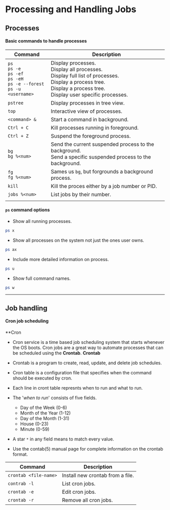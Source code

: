 # Processing and Handling Jobs

## Processes

#### Basic commands to handle processes
| Command                                                                                | Description                                                                                                                                                                    |
| -------------------------------------------------------------------------------------- | ------------------------------------------------------------------------------------------------------------------------------------------------------------------------------ |
| `ps`</br>`ps -e`</br>`ps -ef`</br>`ps -eH`</br>`ps -e --forest`</br>`ps -u <username>` | Display processes.</br>Display all processes.</br>Display full list of processes.</br>Display a process tree.</br>Display a process tree.</br>Display user specific processes. |
| `pstree`                                                                               | Display processes in tree view.                                                                                                                                                |
| `top`                                                                                  | Interactive view of processes.                                                                                                                                                 |
| `<command> &`                                                                          | Start a command in background.                                                                                                                                                 |
| `Ctrl + C`                                                                             | Kill processes running in foreground.                                                                                                                                          |
| `Ctrl + Z`                                                                             | Suspend the foreground process.                                                                                                                                                |
| `bg`</br>`bg %<num>`                                                                   | Send the current suspended process to the background.</br>Send a specific suspended process to the background.                                                                 |
| `fg`</br>`fg %<num>`                                                                   | Sames us `bg`, but forgrounds a background process.                                                                                                                            |
| `kill`                                                                                 | Kill the proces either by a job number or PID.                                                                                                                                 |
| `jobs %<num>`                                                                          | List jobs by their number.                                                                                                                                                     |
|                                                                                        |                                                                                                                                                                                |
#### `ps` command options

- Show all running processes.
```bash
ps x
```
- Show all processes on the system not just the ones user owns.
```bash
ps ax
```
- Include more detailed information on process.
```bash
ps u
```
- Show full command names.
```bash
ps w
```


----
## Job handling

#### Cron job scheduling
**Cron
- Cron service is a time based job scheduling system that starts whenever the OS boots. Cron jobs are a great way to automate processes that can be scheduled using the **Crontab**.
**Crontab**
- Crontab is a program to create, read, update, and delete job schedules. 
- Cron table is a configuration file that specifies when the command should be executed by cron. 
- Each line in cront table represnts when to run and what to run.
- The '*when to run*' consists of five fields.
	- Day of the Week (0-6)
	- Month of the Year (1-12)
	- Day of the Month (1-31)
	- House (0-23)
	- Minute (0-59)

- A star `*` in any field means to match every value.
- Use the contab(5) manual page for complete information on the crontab format.

| Command               | Description                      |
| --------------------- | -------------------------------- |
| `crontab <file-name>` | Install new crontab from a file. |
| `contrab -l`          | List cron jobs.                  |
| `crontab -e`          | Edit cron jobs.                  |
| `crontab -r`          | Remove all cron jobs.            |

